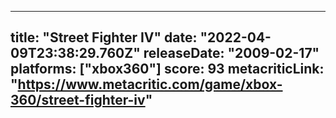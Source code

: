 
---
title: "Street Fighter IV"
date: "2022-04-09T23:38:29.760Z"
releaseDate: "2009-02-17"
platforms: ["xbox360"]
score: 93
metacriticLink: "https://www.metacritic.com/game/xbox-360/street-fighter-iv"
---
